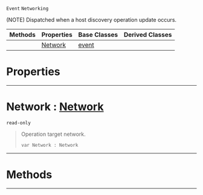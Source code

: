  `Event` `Networking`



(NOTE) Dispatched when a host discovery operation update occurs.

|Methods|Properties|Base Classes|Derived Classes|
|---|---|---|---|
| |[Network](nethostlistupdate.md#network-zilch-engine-docu)|[event](event.md)| |


 #  Properties


---  
 #  Network : [Network](../enum_reference.md#network)

 `read-only`

> Operation target network.
> ```TS:Nada
> var Network : Network


---  
 #  Methods


---  
 

 